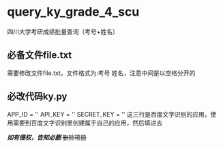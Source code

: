 # query_ky_grade_4_scu
四川大学考研成绩批量查询（考号+姓名）
## 必备文件file.txt
需要修改文件file.txt，文件格式为:考号 姓名，注意中间是以空格分开的
## 必改代码ky.py
APP_ID = ''
API_KEY = ''
SECRET_KEY = ''
这三行是百度文字识别的应用，使用需要到百度文字识别里创建属于自己的应用，然后填进去


***如有侵权，告知必删***
~~删除项目~~
